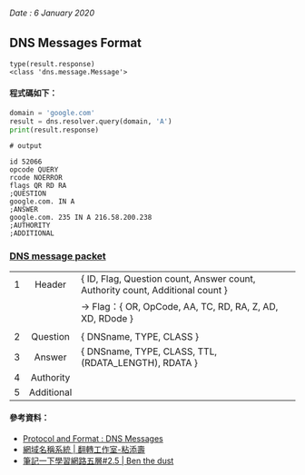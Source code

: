 ###### Date : 6 January 2020

## DNS Messages Format

```
type(result.response)
<class 'dns.message.Message'>
```
#### 程式碼如下：
```python 
domain = 'google.com'
result = dns.resolver.query(domain, 'A')
print(result.response)
```
```Shell
# output

id 52066
opcode QUERY
rcode NOERROR
flags QR RD RA
;QUESTION
google.com. IN A
;ANSWER
google.com. 235 IN A 216.58.200.238
;AUTHORITY
;ADDITIONAL
```

### [DNS message packet](./DNS%20message%20format.png)

|     |  |  |
| :-: | :---------: | :-------------- |
|  1  | Header      | { ID, Flag, Question count, Answer count, Authority count, Additional count } | 
|     |             |  → Flag：{ OR, OpCode, AA, TC, RD, RA, Z, AD, XD, RDode }                     |
|     |  |  |
|  2  | Question    | { DNSname, TYPE, CLASS }                                                      |
|  3  | Answer      | { DNSname, TYPE, CLASS, TTL, (RDATA_LENGTH), RDATA }                          |
|  4  | Authority   |  | 
|  5  | Additional  |  | 


#### 參考資料：
 + [Protocol and Format : DNS Messages](http://www-inf.int-evry.fr/~hennequi/CoursDNS/NOTES-COURS_eng/msg.html)  
 + [網域名稱系統 | 翻轉工作室-粘添壽](http://www.tsnien.idv.tw/Internet_WebBook/chap13/13-6%20DNS%20%E8%A8%8A%E6%81%AF%E6%A0%BC%E5%BC%8F.html)  
 + [筆記一下學習網路五層#2.5 | Ben the dust](https://ithelp.ithome.com.tw/articles/10210481)  
